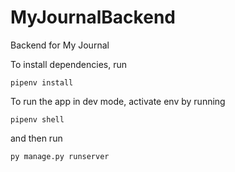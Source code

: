 # MyJournalBackend
Backend for My Journal

To install dependencies, run 

```
pipenv install
```

To run the app in dev mode, activate env by running 

```
pipenv shell
```

and then run 

```
py manage.py runserver
```